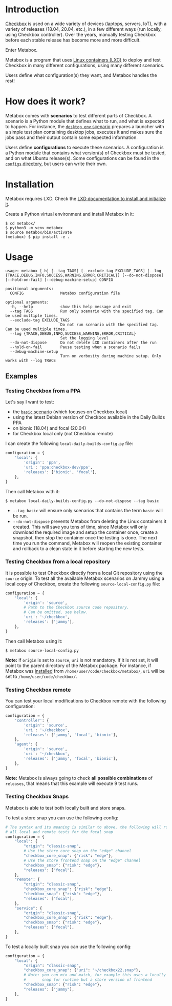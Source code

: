 # Introduction

[Checkbox] is used on a wide variety of devices (laptops, servers, IoT), with a
variety of releases (18.04, 20.04, etc.), in a few different ways (run locally,
using Checkbox controller). Over the years, manually testing Checkbox before each
stable release has become more and more difficult.

Enter Metabox.

Metabox is a program that uses [Linux containers (LXC)] to deploy and test
Checkbox in many different configurations, using many different scenarios.

Users define what configuration(s) they want, and Metabox handles the rest!

# How does it work?

Metabox comes with **scenarios** to test different parts of Checkbox. A
scenario is a Python module that defines what to run, and what is expected to
happen. For instance, the [`desktop_env` scenario] prepares a launcher with a
simple test plan containing desktop jobs, executes it and makes sure the jobs
pass and their output contain some expected information.

Users define **configurations** to execute these scenarios. A configuration is
a Python module that contains what version(s) of Checkbox must be tested, and
on what Ubuntu release(s). Some configurations can be found in the [`configs`
directory], but users can write their own.

# Installation

Metabox requires LXD. Check the [LXD documentation to install and initialize
it].

Create a Python virtual environment and install Metabox in it:

```shell
$ cd metabox/
$ python3 -m venv metabox
$ source metabox/bin/activate
(metabox) $ pip install -e .
```

# Usage

```
usage: metabox [-h] [--tag TAGS] [--exclude-tag EXCLUDE_TAGS] [--log {TRACE,DEBUG,INFO,SUCCESS,WARNING,ERROR,CRITICAL}] [--do-not-dispose] [--hold-on-fail] [--debug-machine-setup] CONFIG

positional arguments:
  CONFIG                Metabox configuration file

optional arguments:
  -h, --help            show this help message and exit
  --tag TAGS            Run only scenario with the specified tag. Can be used multiple times.
  --exclude-tag EXCLUDE_TAGS
                        Do not run scenario with the specified tag. Can be used multiple times.
  --log {TRACE,DEBUG,INFO,SUCCESS,WARNING,ERROR,CRITICAL}
                        Set the logging level
  --do-not-dispose      Do not delete LXD containers after the run
  --hold-on-fail        Pause testing when a scenario fails
  --debug-machine-setup
                        Turn on verbosity during machine setup. Only works with --log TRACE
```

## Examples

### Testing Checkbox from a PPA

Let's say I want to test:

- the [`basic` scenario] (which focuses on Checkbox local)
- using the latest Debian version of Checkbox available in the Daily Builds PPA
- on bionic (18.04) and focal (20.04)
- for Checkbox local only (not Checkbox remote)

I can create the following `local-daily-builds-config.py` file:

```python
configuration = {
    'local': {
        'origin': 'ppa',
        'uri': 'ppa:checkbox-dev/ppa',
        'releases': ['bionic', 'focal'],
    },
}
```

Then call Metabox with it:

```
$ metabox local-daily-builds-config.py --do-not-dispose --tag basic
```

- `--tag basic` will ensure only scenarios that contains the term `basic` will
be run.
- `--do-not-dispose` prevents Metabox from deleting the Linux containers it
created. This will save you tons of time, since Metabox will only download the
required image and setup the container once, create a snapshot, then stop the
container once the testing is done. The next time you run the command, Metabox
will reopen the existing container and rollback to a clean state in it before
starting the new tests.

### Testing Checkbox from a local repository

It is possible to test Checkbox directly from a local Git repository using the
`source` origin. To test all the available Metabox scenarios on Jammy using
a local copy of Checkbox, create the following `source-local-config.py` file:

```python
configuration = {
    'local': {
        'origin': 'source',
        # Path to the Checkbox source code repository.
        # Can be omitted, see below.
        'uri': '~/checkbox',
        'releases': ['jammy'],
    },
}
```

Then call Metabox using it:

```
$ metabox source-local-config.py
```

**Note:** if `origin` is set to `source`, `uri` is not mandatory. If it is not
set, it will point to the parent directory of the Metabox package. For
instance, if Metabox was [installed] from `/home/user/code/checkbox/metabox/`,
`uri` will be set to `/home/user/code/checkbox/`.

### Testing Checkbox remote

You can test your local modifications to Checkbox remote with the following
configuration:

```python
configuration = {
    'controller': {
        'origin': 'source',
        'uri': '~/checkbox',
        'releases': ['jammy', 'focal', 'bionic'],
    },
    'agent': {
        'origin': 'source',
        'uri': '~/checkbox',
        'releases': ['jammy', 'focal', 'bionic'],
    },
}
```

**Note:** Metabox is always going to check **all possible combinations** of
`releases`, that means that this example will execute 9 test runs.

### Testing Checkbox Snaps

Metabox is able to test both locally built and store snaps.

To test a store snap you can use the following config:

```python
# The syntax and its meaning is similar to above, the following will run
# all local and remote tests for the focal snap
configuration = {
    "local": {
        "origin": "classic-snap",
        # Use the store core snap on the "edge" channel
        "checkbox_core_snap": {"risk": "edge"},
        # Use the store frontend snap on the "edge" channel
        "checkbox_snap": {"risk": "edge"},
        "releases": ["focal"],
    },
    "remote": {
        "origin": "classic-snap",
        "checkbox_core_snap": {"risk": "edge"},
        "checkbox_snap": {"risk": "edge"},
        "releases": ["focal"],
    },
    "service": {
        "origin": "classic-snap",
        "checkbox_core_snap": {"risk": "edge"},
        "checkbox_snap": {"risk": "edge"},
        "releases": ["focal"],
    },
}
```

To test a locally built snap you can use the following config:
```python
configuration = {
    "local": {
        "origin": "classic-snap",
        "checkbox_core_snap": {"uri": "~/checkbox22.snap"},
        # Note: you can mix and match, for example this uses a locally built
        #       snap for runtime but a store version of frontend
        "checkbox_snap": {"risk": "edge"},
        "releases": ["jammy"],
    },
}
```

[Checkbox]: https://checkbox.readthedocs.io/
[Linux containers (LXC)]: https://linuxcontainers.org/
[`desktop_env` scenario]: ./metabox/scenarios/desktop_env/
[`basic` scenario]: ./metabox/scenarios/basic/
[`configs` directory]: ./configs/
[LXD documentation to install and initialize it]: https://linuxcontainers.org/lxd/getting-started-cli/
[installed]: #installation
